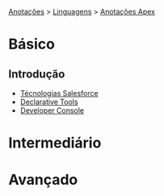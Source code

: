 <link rel="stylesheet" type="text/css" href="../../CSS/dark-theme.css">

[Anotações](../../) > [Linguagens](../Index.md) > [Anotações Apex](./Index.md)

# Básico

## Introdução
- [Técnologias Salesforce](./TecnologiasSalesforce.md)
- [Declarative Tools](./DeclarativeTools.md)
- [Developer Console](./DeveloperConsole.md)

# Intermediário

# Avançado